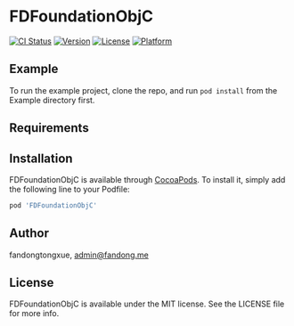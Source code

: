 # FDFoundationObjC

[![CI Status](https://img.shields.io/travis/fandongtongxue/FDFoundationObjC.svg?style=flat)](https://travis-ci.org/fandongtongxue/FDFoundationObjC)
[![Version](https://img.shields.io/cocoapods/v/FDFoundationObjC.svg?style=flat)](https://cocoapods.org/pods/FDFoundationObjC)
[![License](https://img.shields.io/cocoapods/l/FDFoundationObjC.svg?style=flat)](https://cocoapods.org/pods/FDFoundationObjC)
[![Platform](https://img.shields.io/cocoapods/p/FDFoundationObjC.svg?style=flat)](https://cocoapods.org/pods/FDFoundationObjC)

## Example

To run the example project, clone the repo, and run `pod install` from the Example directory first.

## Requirements

## Installation

FDFoundationObjC is available through [CocoaPods](https://cocoapods.org). To install
it, simply add the following line to your Podfile:

```ruby
pod 'FDFoundationObjC'
```

## Author

fandongtongxue, admin@fandong.me

## License

FDFoundationObjC is available under the MIT license. See the LICENSE file for more info.
